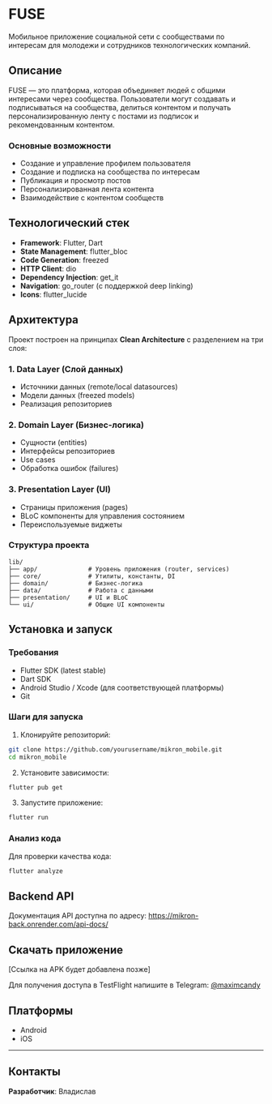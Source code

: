 # FUSE

Мобильное приложение социальной сети с сообществами по интересам для молодежи и сотрудников технологических компаний.

## Описание

FUSE — это платформа, которая объединяет людей с общими интересами через сообщества. Пользователи могут создавать и подписываться на сообщества, делиться контентом и получать персонализированную ленту с постами из подписок и рекомендованным контентом.

### Основные возможности

- Создание и управление профилем пользователя
- Создание и подписка на сообщества по интересам
- Публикация и просмотр постов
- Персонализированная лента контента
- Взаимодействие с контентом сообществ

## Технологический стек

- **Framework**: Flutter, Dart
- **State Management**: flutter_bloc
- **Code Generation**: freezed
- **HTTP Client**: dio
- **Dependency Injection**: get_it
- **Navigation**: go_router (с поддержкой deep linking)
- **Icons**: flutter_lucide

## Архитектура

Проект построен на принципах **Clean Architecture** с разделением на три слоя:

### 1. Data Layer (Слой данных)
- Источники данных (remote/local datasources)
- Модели данных (freezed models)
- Реализация репозиториев

### 2. Domain Layer (Бизнес-логика)
- Сущности (entities)
- Интерфейсы репозиториев
- Use cases
- Обработка ошибок (failures)

### 3. Presentation Layer (UI)
- Страницы приложения (pages)
- BLoC компоненты для управления состоянием
- Переиспользуемые виджеты

### Структура проекта

```
lib/
├── app/              # Уровень приложения (router, services)
├── core/             # Утилиты, константы, DI
├── domain/           # Бизнес-логика
├── data/             # Работа с данными
├── presentation/     # UI и BLoC
└── ui/               # Общие UI компоненты
```

## Установка и запуск

### Требования

- Flutter SDK (latest stable)
- Dart SDK
- Android Studio / Xcode (для соответствующей платформы)
- Git

### Шаги для запуска

1. Клонируйте репозиторий:
```bash
git clone https://github.com/yourusername/mikron_mobile.git
cd mikron_mobile
```

2. Установите зависимости:
```bash
flutter pub get
```

3. Запустите приложение:
```bash
flutter run
```

### Анализ кода

Для проверки качества кода:
```bash
flutter analyze
```

## Backend API

Документация API доступна по адресу: https://mikron-back.onrender.com/api-docs/

## Скачать приложение

[Ссылка на APK будет добавлена позже]

Для получения доступа в TestFlight напишите в Telegram: [@maximcandy](https://t.me/maximcandy)

## Платформы

- Android
- iOS

---

## Контакты

**Разработчик**: Владислав
